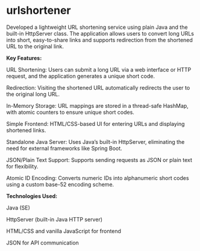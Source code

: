 # urlshortener
Developed a lightweight URL shortening service using plain Java and the built-in HttpServer class. The application allows users to convert long URLs into short, easy-to-share links and supports redirection from the shortened URL to the original link.

**Key Features:**

URL Shortening: Users can submit a long URL via a web interface or HTTP request, and the application generates a unique short code.

Redirection: Visiting the shortened URL automatically redirects the user to the original long URL.

In-Memory Storage: URL mappings are stored in a thread-safe HashMap, with atomic counters to ensure unique short codes.

Simple Frontend: HTML/CSS-based UI for entering URLs and displaying shortened links.

Standalone Java Server: Uses Java’s built-in HttpServer, eliminating the need for external frameworks like Spring Boot.

JSON/Plain Text Support: Supports sending requests as JSON or plain text for flexibility.

Atomic ID Encoding: Converts numeric IDs into alphanumeric short codes using a custom base-52 encoding scheme.

**Technologies Used:**

Java (SE)

HttpServer (built-in Java HTTP server)

HTML/CSS and vanilla JavaScript for frontend

JSON for API communication


